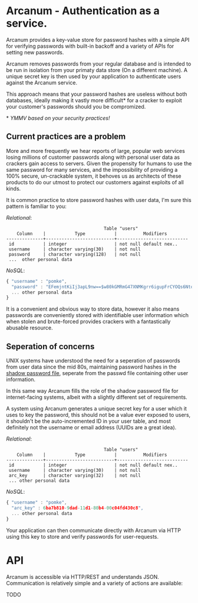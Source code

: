 Arcanum - Authentication as a service.
======================================

Arcanum provides a key-value store for password hashes with a simple API for
verifying passwords with built-in backoff and a variety of APIs for setting 
new passwords. 

Arcanum removes passwords from your regular database and is intended to be 
run in isolation from your primaty data store (On a different machine). A
unique secret key is then used by your application to authenticate users 
against the Arcanum service. 

This approach means that your password hashes are useless without both 
databases, ideally making it vastly more difficult\* for a cracker to
exploit your customer's passwords should you be compromized.

\* _YMMV based on your security practices!_

Current practices are a problem
-------------------------------

More and more frequently we hear reports of large, popular web services
losing millions of customer passwords along with personal user data as 
crackers gain access to servers.  Given the propensity for humans to use
the same password for many services, and the impossibility of providing 
a 100% secure, un-crackable system, it behoves us as architects of these
products to do our utmost to protect our customers against exploits of 
all kinds. 

It is common practice to store password hashes with user data, I'm sure
this pattern is familiar to you:

*Relational*:

```
                                     Table "users"
    Column    |           Type           |          Modifiers                        
--------------+--------------------------+---------------------------
 id           | integer                  | not null default nex..
 username     | character varying(30)    | not null
 password     | character varying(128)   | not null
 ...  other personal data

```

*NoSQL*:

```javascript 
{ "username" : "pomke", 
  "password" : "EFemjntKiIj3apL9nw==$w80kGMRmG47XNMKgrr6igupFrCYOQs6Nto9bsA==",
  ... other personal data
}
```

It is a convenient and obvious way to store data, however it also
means passwords are conveniently stored with identifiable user information
which when stolen and brute-forced provides crackers with a fantastically 
abusable resource.


Seperation of concerns
----------------------

UNIX systems have understood the need for a seperation of passwords from 
user data since the mid 80s, maintaining password hashes in the [shadow password
file](http://en.wikipedia.org/wiki/Shadow_password), seperate from the passwd
file containing other user information. 

In this same way Arcanum fills the role of the shadow password file for 
internet-facing systems, albeit with a slightly different set of requirements.

A system using Arcanum generates a unique secret key for a user which it uses 
to key the password, this should not be a value ever exposed to users, it 
shouldn't be the auto-incremented ID in your user table, and most definitely 
not the username or email address (UUIDs are a great idea). 

*Relational*:

```
                                     Table "users"
    Column    |           Type           |          Modifiers                        
--------------+--------------------------+---------------------------
 id           | integer                  | not null default nex..
 username     | character varying(30)    | not null
 arc_key      | character varying(32)    | not null
 ... other personal data

```

*NoSQL*:

```javascript 
{ "username" : "pomke", 
  "arc_key" : 6ba7b810-9dad-11d1-80b4-00c04fd430c8",
  ... other personal data
}
```

Your application can then communicate directly with Arcanum via HTTP
using this key to store and verify passwords for user-requests. 


API
===

Arcanum is accessible via HTTP/REST and understands JSON. Communication
is relatively simple and a variety of actions are available:

TODO
